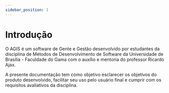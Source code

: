 ```yaml
---
sidebar_position: 1
---
```


# Introdução

O AGIS é um software de Gente e Gestão desenvolvido por estudantes da disciplina de Métodos de Desenvolvimento de Software da Universidade de Brasília - Faculdade do Gama com o auxílio e mentoria do professor Ricardo Ajax.

A presente documentação tem como objetivo esclarecer os objetivos do produto desenvolvido, facilitar seu uso pelo usuário final e cumprir com os requisitos avaliativos da disciplina.